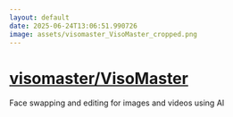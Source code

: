 ```yaml
---
layout: default
date: 2025-06-24T13:06:51.990726
image: assets/visomaster_VisoMaster_cropped.png
---
```


# [visomaster/VisoMaster](https://github.com/visomaster/VisoMaster)

Face swapping and editing for images and videos using AI
